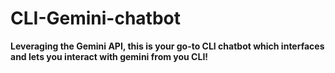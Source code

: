 # CLI-Gemini-chatbot

**Leveraging the Gemini API, this is your go-to CLI chatbot which interfaces and lets you interact with gemini from you CLI!**


